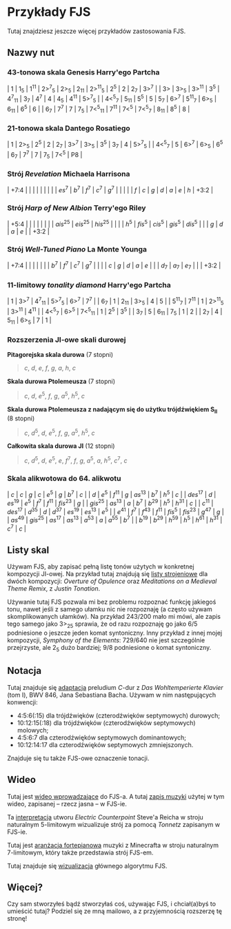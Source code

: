 # Przykłady FJS

Tutaj znajdziesz jeszcze więcej przykładów zastosowania FJS.

## Nazwy nut

### 43-tonowa skala Genesis Harry'ego Partcha

| 1                           | 1<sub>5</sub>   | 1<sup>11</sup>   | 2\><sup>7</sup><sub>5</sub> | 2\><sub>5</sub>              | 2<sub>11</sub>  | 2\><sup>11</sup><sub>5</sub> | 2<sup>5</sup>               | 2              | 2<sub>7</sub>  | 3\><sup>7</sup>             |
| 3\>                         | 3\><sub>5</sub> | 3\><sup>11</sup> | 3<sup>5</sup>               | 4<sup>7</sup><sub>11</sub>   | 3<sub>7</sub>   | 4<sup>7</sup>                | 4                           | 4<sub>5</sub>  | 4<sup>11</sup> | 5\><sup>7</sup><sub>5</sub> |
| 4&lt;<sup>5</sup><sub>7</sub> | 5<sub>11</sub>  | 5<sup>5</sup>    | 5                           | 5<sub>7</sub>                | 6\><sup>7</sup> | 5<sup>11</sup><sub>7</sub>   | 6\><sub>5</sub>             | 6<sub>11</sub> | 6<sup>5</sup>  | 6                           |
| 6<sub>7</sub>               | 7<sup>7</sup>   | 7                | 7<sub>5</sub>               | 7&lt;<sup>5</sup><sub>11</sub> | 7<sup>11</sup>  | 7&lt;<sup>5</sup>              | 7&lt;<sup>5</sup><sub>7</sub> | 8<sub>11</sub> | 8<sup>5</sup>  | 8                           |

### 21-tonowa skala Dantego Rosatiego

| 1                           | 2\><sub>5</sub> | 2<sup>5</sup>   | 2               | 2<sub>7</sub> | 3\><sup>7</sup> | 3\><sub>5</sub> | 3<sup>5</sup> | 3<sub>7</sub> | 4               | 5\><sup>7</sup><sub>5</sub> |
| 4&lt;<sup>5</sup><sub>7</sub> | 5               | 6\><sup>7</sup> | 6\><sub>5</sub> | 6<sup>5</sup> | 6<sub>7</sub>   | 7<sup>7</sup>   | 7             | 7<sub>5</sub> | 7&lt;<sup>5</sup> | P8                          |

### Strój *Revelation* Michaela Harrisona

| +7:4             |                 |                 |                 |                 |     |     |      |
| *es*<sup>7</sup> | *b*<sup>7</sup> | *f*<sup>7</sup> | *c*<sup>7</sup> | *g*<sup>7</sup> |     |     |      |
| *f*              | *c*             | *g*             | *d*             | *a*             | *e* | *h* | +3:2 |

### Strój *Harp of New Albion* Terry'ego Riley

| +5:4            |                    |                    |                    |                   |      |
|                 | *ais*<sup>25</sup> | *eis*<sup>25</sup> | *his*<sup>25</sup> |                   |      |
| *h*<sup>5</sup> | *fis*<sup>5</sup>  | *cis*<sup>5</sup>  | *gis*<sup>5</sup>  | *dis*<sup>5</sup> |      |
| *g*             | *d*                | *a*                | *e*                |                   | +3:2 |

### Strój *Well-Tuned Piano* La Monte Younga

| +7:4            |                 |                 |                 |     |      |
| *b*<sup>7</sup> | *f*<sup>7</sup> | *c*<sup>7</sup> | *g*<sup>7</sup> |     |      |
| *c*             | *g*             | *d*             | *a*             | *e* |      |
| *d*<sub>7</sub> | *a*<sub>7</sub> | *e*<sub>7</sub> |                 |     | +3:2 |

### 11-limitowy *tonality diamond* Harry'ego Partcha

| 1                           | 3\><sup>7</sup> | 4<sup>7</sup><sub>11</sub>   | 5\><sup>7</sup><sub>5</sub>  | 6\><sup>7</sup>  | 7<sup>7</sup>  |
| 6<sub>7</sub>               | 1               | 2<sub>11</sub>               | 3\><sub>5</sub>              | 4                | 5              |
| 5<sup>11</sup><sub>7</sub>  | 7<sup>11</sup>  | 1                            | 2\><sup>11</sup><sub>5</sub> | 3\><sup>11</sup> | 4<sup>11</sup> |
| 4&lt;<sup>5</sup><sub>7</sub> | 6\><sup>5</sup> | 7&lt;<sup>5</sup><sub>11</sub> | 1                            | 2<sup>5</sup>    | 3<sup>5</sup>  |
| 3<sub>7</sub>               | 5               | 6<sub>11</sub>               | 7<sub>5</sub>                | 1                | 2              |
| 2<sub>7</sub>               | 4               | 5<sub>11</sub>               | 6\><sub>5</sub>              | 7                | 1              |

### Rozszerzenia JI-owe skali durowej

**Pitagorejska skala durowa** (7 stopni)

> *c*, *d*, *e*, *f*, *g*, *a*, *h*, *c*

**Skala durowa Ptolemeusza** (7 stopni)

> *c*, *d*, *e*<sup>5</sup>, *f*, *g*, *a*<sup>5</sup>, *h*<sup>5</sup>, *c*

**Skala durowa Ptolemeusza z nadającym się do użytku trójdźwiękiem S<sub>II</sub>** (8 stopni)

> *c*, *d*<sup>5</sup>, *d*, *e*<sup>5</sup>, *f*, *g*, *a*<sup>5</sup>, *h*<sup>5</sup>, *c*

**Całkowita skala durowa JI** (12 stopni)

> *c*, *d*<sup>5</sup>, *d*, *e*<sup>5</sup>, *e*, *f*<sup>7</sup>, *f*, *g*, *a*<sup>5</sup>, *a*, *h*<sup>5</sup>, *c*<sup>7</sup>, *c*

### Skala alikwotowa do 64. alikwotu

| *c*                | *c*                | *g*               | *c*               | *e*<sup>5</sup>   | *g*                | *b*<sup>7</sup>    | *c*             |
| *d*                | *e*<sup>5</sup>    | *f*<sup>11</sup>  | *g*               | *as*<sup>13</sup> | *b*<sup>7</sup>    | *h*<sup>5</sup>    | *c*             |
| *des*<sup>17</sup> | *d*                | *es*<sup>19</sup> | *e*<sup>5</sup>   | *f*<sup>7</sup>   | *f*<sup>11</sup>   | *fis*<sup>23</sup> | *g*             |
| *gis*<sup>25</sup> | *as*<sup>13</sup>  | *a*               | *b*<sup>7</sup>   | *b*<sup>29</sup>  | *h*<sup>5</sup>    | *h*<sup>31</sup>   | *c*             |
| *c*<sup>11</sup>   | *des*<sup>17</sup> | *d*<sup>35</sup>  | *d*               | *d*<sup>37</sup>  | *es*<sup>19</sup>  | *es*<sup>13</sup>  | *e*<sup>5</sup> |
| *e*<sup>41</sup>   | *f*<sup>7</sup>    | *f*<sup>43</sup>  | *f*<sup>11</sup>  | *fis*<sup>5</sup> | *fis*<sup>23</sup> | *g*<sup>47</sup>   | *g*             |
| *as*<sup>49</sup>  | *gis*<sup>25</sup> | *as*<sup>17</sup> | *as*<sup>13</sup> | *a*<sup>53</sup>  | *a*                | *a*<sup>55</sup>   | *b*<sup>7</sup> |
| *b*<sup>19</sup>   | *b*<sup>29</sup>   | *h*<sup>59</sup>  | *h*<sup>5</sup>   | *h*<sup>61</sup>  | *h*<sup>31</sup>   | *c*<sup>7</sup>    | *c*             |

## Listy skal

Używam FJS, aby zapisać pełną listę tonów użytych w konkretnej kompozycji JI-owej. Na przykład tutaj znajdują się [listy strojeniowe](../assets/tuning.pdf) dla dwóch kompozycji: *Overture of Opulence* oraz *Meditations on a Medieval Theme Remix*, z *Justin Tonation*.

Używanie tutaj FJS pozwala mi bez problemu rozpoznać funkcję jakiegoś tonu, nawet jeśli z samego ułamku nic nie rozpoznaję (a często używam skomplikowanych ułamków). Na przykład 243/200 mało mi mówi, ale zapis tego samego jako 3\><sub>25</sub> sprawia, że od razu rozpoznaję go jako 6/5 podniesione o jeszcze jeden komat syntoniczny. Inny przykład z innej mojej kompozycji, *Symphony of the Elements*: 729/640 nie jest szczególnie przejrzyste, ale 2<sub>5</sub> dużo bardziej; 9/8 podniesione o komat syntoniczny.

## Notacja

Tutaj znajduje się [adaptacja](../assets/cmaj.pdf) preludium *C*-dur z *Das Wohltemperierte Klavier* (tom I), BWV 846, Jana Sebastiana Bacha. Używam w nim następujących konwencji:

- 4:5:6(:15) dla trójdźwięków (czterodźwięków septymowych) durowych;
- 10:12:15(:18) dla trójdźwięków (czterodźwięków septymowych) molowych;
- 4:5:6:7 dla czterodźwięków septymowych dominantowych;
- 10:12:14:17 dla czterodźwięków septymowych zmniejszonych.

Znajduje się tu także FJS-owe oznaczenie tonacji.

## Wideo

Tutaj jest [wideo wprowadzające](https://youtu.be/38I3cylJlW4) do FJS-a. A tutaj [zapis muzyki](https://youtu.be/JH2_Fwuc5E4) użytej w tym wideo, zapisanej – rzecz jasna – w FJS-ie.

Ta [interpretacja](https://youtu.be/bZffjSUd-2w) utworu *Electric Counterpoint* Steve'a Reicha w stroju naturalnym 5-limitowym wizualizuje strój za pomocą *Tonnetz* zapisanym w FJS-ie.

Tutaj jest [aranżacja fortepianowa](https://youtu.be/JvnYEVxlDvc) muzyki z Minecrafta w stroju naturalnym 7-limitowym, który także przedstawia strój FJS-em.

Tutaj znajduje się [wizualizacja](https://youtu.be/jG7lj98Yy-0) głównego algorytmu FJS.

## Więcej?

Czy sam stworzyłeś bądź stworzyłaś coś, używając FJS, i chciał(a)byś to umieścić tutaj? Podziel się ze mną mailowo, a z przyjemnością rozszerzę tę stronę!
